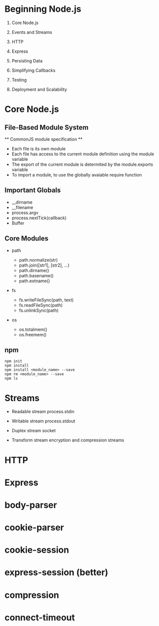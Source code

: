 # Beginning Node.js

  1. Core Node.js
  2. Events and Streams	
  3. HTTP
  4. Express
  
  5. Persisting Data
  6. Simplifying Callbacks
  7. Testing
  8. Deployment and Scalability

# Core Node.js

## File-Based Module System

  ** CommonJS module specification **

  * Each file is its own module
  * Each file has access to the current module definition using the module variable
  * The export of the current module is determited by the module.exports variable
  * To import a module, to use the globally avaiable require function

## Important Globals

  * __dirname 
  * __filename
  * process.argv
  * process.nextTick(callback)
  * Buffer

## Core Modules

  * path
    - path.normalize(str)
    - path.join([str1], [str2], ...)
    - path.dirname()
    - path.basename()
    - path.extname()

  * fs
    - fs.writeFileSync(path, text)
    - fs.readFileSync(path)
    - fs.unlinkSync(path)

  * os
    - os.totalmem()
    - os.freemem()

## npm
  
  ```
  npm init
  npm install
  npm install <module_name> --save
  npm rm <module_name> --save
  npm ls
  ```

# Streams

  * Readable stream
    process.stdin

  * Writable stream
    process.stdout

  * Duplex stream
    socket

  * Transform stream
    encryption and compression streams

# HTTP

# Express

  # body-parser
  # cookie-parser
  # cookie-session
  # express-session (better)
  # compression
  # connect-timeout






























